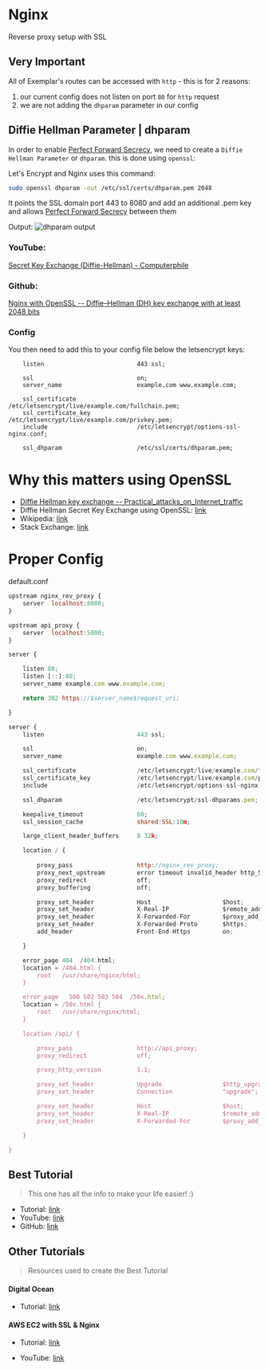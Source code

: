 # Nginx
Reverse proxy setup with SSL

## Very Important
All of Exemplar's routes can be accessed with `http` - this is for 2 reasons:
1. our current config does not listen on port `80` for `http` request
2. we are not adding the `dhparam` parameter in our config

## Diffie Hellman Parameter | dhparam
In order to enable [Perfect Forward Secrecy](https://blog.ivanristic.com/2013/06/ssl-labs-deploying-forward-secrecy.html), we need to create a `Diffie Hellman Parameter` or `dhparam`. this is done using `openssl`:

Let's Encrypt and Nginx uses this command:

```bash
sudo openssl dhparam -out /etc/ssl/certs/dhparam.pem 2048
```
It points the SSL domain port 443 to 8080 and add an additional .pem key and allows [Perfect Forward Secrecy](https://blog.ivanristic.com/2013/06/ssl-labs-deploying-forward-secrecy.html) between them

Output: 
![dhparam output](https://miro.medium.com/max/1116/1*JcEZ4FNutITP5wUwU23YZQ.png)

### YouTube: 
[Secret Key Exchange (Diffie-Hellman) - Computerphile](https://www.youtube.com/watch?v=NmM9HA2MQGI)

### Github: 
[Nginx with OpenSSL -- Diffie–Hellman (DH) key exchange with at least 2048 bits](https://gist.github.com/yidas/3701601c86dfaac6bb16016a3786be9a)

### Config
You then need to add this to your config file below the letsencrypt keys:

```shell
    listen                          443 ssl;

    ssl                             on;
    server_name                     example.com www.example.com;

    ssl_certificate                 /etc/letsencrypt/live/example.com/fullchain.pem;
    ssl_certificate_key             /etc/letsencrypt/live/example.com/privkey.pem;
    include                         /etc/letsencrypt/options-ssl-nginx.conf;

    ssl_dhparam                     /etc/ssl/certs/dhparam.pem;  
```

# Why this matters using OpenSSL
- [Diffie Hellman key exchange -- Practical_attacks_on_Internet_traffic](https://en.wikipedia.org/wiki/Diffie%E2%80%93Hellman_key_exchange#Practical_attacks_on_Internet_traffic)
- Diffie Hellman Secret Key Exchange using OpenSSL: [link](https://sandilands.info/sgordon/diffie-hellman-secret-key-exchange-with-openssl)
- Wikipedia: [link](https://en.wikipedia.org/wiki/Diffie%E2%80%93Hellman_key_exchange)
- Stack Exchange: [link](https://security.stackexchange.com/questions/94390/whats-the-purpose-of-dh-parameters)

# Proper Config

default.conf
```js
upstream nginx_rev_proxy {
    server  localhost:8080;
}

upstream api_proxy {
    server  localhost:5000;
}

server {

    listen 80;
    listen [::]:80; 
    server_name example.com www.example.com;  

    return 302 https://$server_name$request_uri;

}

server {
    listen                          443 ssl;

    ssl                             on;
    server_name                     example.com www.example.com;

    ssl_certificate                 /etc/letsencrypt/live/example.com/fullchain.pem;
    ssl_certificate_key             /etc/letsencrypt/live/example.com/privkey.pem;
    include                         /etc/letsencrypt/options-ssl-nginx.conf;

    ssl_dhparam                     /etc/letsencrypt/ssl-dhparams.pem;

    keepalive_timeout               60;
    ssl_session_cache               shared:SSL:10m;

    large_client_header_buffers     8 32k;

    location / {
        
        proxy_pass                  http://nginx_rev_proxy;
        proxy_next_upstream         error timeout invalid_header http_500 http_502 http_504;
        proxy_redirect              off;
        proxy_buffering             off;

        proxy_set_header            Host                    $host;
        proxy_set_header            X-Real-IP               $remote_addr;
        proxy_set_header            X-Forwarded-For         $proxy_add_x_forwarded_for;
        proxy_set_header            X-Forwarded-Proto       $https;
        add_header                  Front-End-Https         on;

    }

    error_page 404  /404.html;
    location = /404.html {
        root   /usr/share/nginx/html;
    }

    error_page   500 502 503 504  /50x.html;
    location = /50x.html {
        root   /usr/share/nginx/html;
    }

    location /api/ {

        proxy_pass                  http://api_proxy;
        proxy_redirect              off;

        proxy_http_version          1.1;

        proxy_set_header            Upgrade                 $http_upgrade;
        proxy_set_header            Connection              "upgrade";

        proxy_set_header            Host                    $host;
        proxy_set_header            X-Real-IP               $remote_addr;
        proxy_set_header            X-Forwarded-For         $proxy_add_x_forwarded_for;

    }

}
```



## Best Tutorial
> This one has all the info to make your life easier! :)
- Tutorial: [link]()
- YouTube: [link]()
- GitHub: [link]()

## Other Tutorials
> Resources used to create the Best Tutorial
#### Digital Ocean
- Tutorial: [link]()


#### AWS EC2 with SSL & Nginx
- Tutorial: [link](https://medium.com/@Keithweaver_/setting-up-mern-stack-on-aws-ec2-6dc599be4737)

- YouTube: [link](https://youtu.be/GKIIL743Gjo?t=93)
